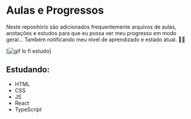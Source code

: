 # Aulas e Progressos

Neste repositório são adicionados frequentemente arquivos de aulas, anotações e estudos para que eu possa ver meu progresso em modo geral... Também notificando meu nivel de aprendizado e estado atual. 🚀🚀

[<img src="./Studying.gif" alt="gif lo fi estudo">]

## Estudando:
- HTML
- CSS
- JS
- React
- TypeScript

